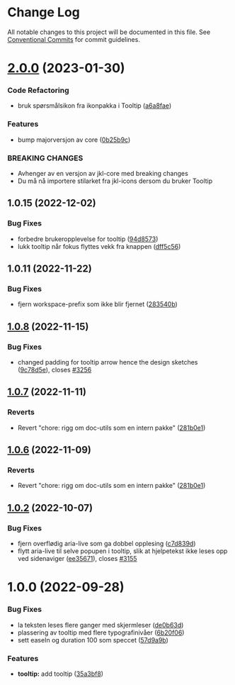 # Change Log

All notable changes to this project will be documented in this file.
See [Conventional Commits](https://conventionalcommits.org) for commit guidelines.

# [2.0.0](https://github.com/fremtind/jokul/compare/@fremtind/jkl-tooltip-react@1.0.24...@fremtind/jkl-tooltip-react@2.0.0) (2023-01-30)

### Code Refactoring

- bruk spørsmålsikon fra ikonpakka i Tooltip ([a6a8fae](https://github.com/fremtind/jokul/commit/a6a8fae77178f3401514c5f574b81ba05a92a5d5))

### Features

- bump majorversjon av core ([0b25b9c](https://github.com/fremtind/jokul/commit/0b25b9ccb4d35214037e45158264fab2da196a5f))

### BREAKING CHANGES

- Avhenger av en versjon av jkl-core med breaking changes
- Du må nå importere stilarket fra jkl-icons dersom du bruker Tooltip

## 1.0.15 (2022-12-02)

### Bug Fixes

-   forbedre brukeropplevelse for tooltip ([94d8573](https://github.com/fremtind/jokul/commit/94d8573abeaac589f0453ce66fdb693307cabfcf))
-   lukk tooltip når fokus flyttes vekk fra knappen ([dff5c56](https://github.com/fremtind/jokul/commit/dff5c563dfbea5840bb27535f2083972e70c760f))

## 1.0.11 (2022-11-22)

### Bug Fixes

-   fjern workspace-prefix som ikke blir fjernet ([283540b](https://github.com/fremtind/jokul/commit/283540b45f1fe557168eede3ca3637077a10a15b))

## [1.0.8](https://github.com/fremtind/jokul/compare/@fremtind/jkl-tooltip-react@1.0.7...@fremtind/jkl-tooltip-react@1.0.8) (2022-11-15)

### Bug Fixes

-   changed padding for tooltip arrow hence the design sketches ([9c78d5e](https://github.com/fremtind/jokul/commit/9c78d5eb365870acf2efc99eadb07e14a081c9ba)), closes [#3256](https://github.com/fremtind/jokul/issues/3256)

## [1.0.7](https://github.com/fremtind/jokul/compare/@fremtind/jkl-tooltip-react@1.0.5...@fremtind/jkl-tooltip-react@1.0.7) (2022-11-11)

### Reverts

-   Revert "chore: rigg om doc-utils som en intern pakke" ([281b0e1](https://github.com/fremtind/jokul/commit/281b0e1d7f0c6b077da45c7dd9f98a6fb218675a))

## [1.0.6](https://github.com/fremtind/jokul/compare/@fremtind/jkl-tooltip-react@1.0.5...@fremtind/jkl-tooltip-react@1.0.6) (2022-11-09)

### Reverts

-   Revert "chore: rigg om doc-utils som en intern pakke" ([281b0e1](https://github.com/fremtind/jokul/commit/281b0e1d7f0c6b077da45c7dd9f98a6fb218675a))

## [1.0.2](https://github.com/fremtind/jokul/compare/@fremtind/jkl-tooltip-react@1.0.1...@fremtind/jkl-tooltip-react@1.0.2) (2022-10-07)

### Bug Fixes

-   fjern overflødig aria-live som ga dobbel opplesing ([c7d839d](https://github.com/fremtind/jokul/commit/c7d839d70bc7468e906569d0500d6bdf3137339a))
-   flytt aria-live til selve popupen i tooltip, slik at hjelpetekst ikke leses opp ved sidenaviger ([ee35671](https://github.com/fremtind/jokul/commit/ee356715eb98f934046a8d51fd1eff28d9aa7f3c)), closes [#3155](https://github.com/fremtind/jokul/issues/3155)

# 1.0.0 (2022-09-28)

### Bug Fixes

-   la teksten leses flere ganger med skjermleser ([de0b63d](https://github.com/fremtind/jokul/commit/de0b63d9e169d2f79c791cca6848d3261c67a39c))
-   plassering av tooltip med flere typografinivåer ([6b20f06](https://github.com/fremtind/jokul/commit/6b20f069d1c118c5c94cf5e261bc3e58e4b0ed14))
-   sett easeIn og duration 100 som speccet ([57d9a9b](https://github.com/fremtind/jokul/commit/57d9a9b1dfdabdcd1ed2f0387411e058c50afa88))

### Features

-   **tooltip:** add tooltip ([35a3bf8](https://github.com/fremtind/jokul/commit/35a3bf8ab49bc548d28dc32c68abfdaed25a0542))
